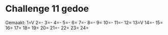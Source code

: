 # Challenge 11 gedoe

Gemaakt:
1=V
2=-
3=-
4=-
5=-
6=
7=-
8=-
9=
10=-
11=-
12=
13=V
14=-
15=
16=
17=
18=
19=
20=
21=-
22=
23=
24=
